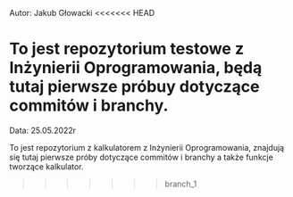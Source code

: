 Autor: Jakub Głowacki
<<<<<<< HEAD

To jest repozytorium testowe z Inżynierii Oprogramowania,
będą tutaj pierwsze próbuy dotyczące commitów i branchy.
=======
Data: 25.05.2022r

To jest repozytorium z kalkulatorem z Inżynierii Oprogramowania,
znajdują się tutaj pierwsze próby dotyczące commitów i branchy a także funkcje tworzące kalkulator.
>>>>>>> branch_1
